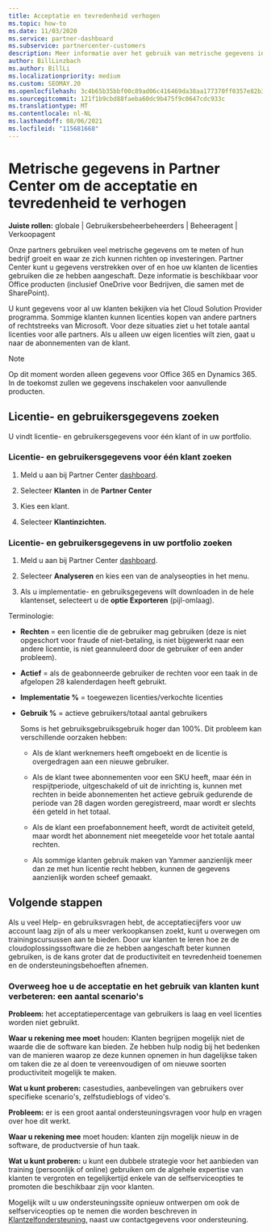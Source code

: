 ```yaml
---
title: Acceptatie en tevredenheid verhogen
ms.topic: how-to
ms.date: 11/03/2020
ms.service: partner-dashboard
ms.subservice: partnercenter-customers
description: Meer informatie over het gebruik van metrische gegevens in Partner Center. Metrische gegevens kunnen laten zien of uw bedrijf groeit, hoe klanten hun licenties gebruiken en waar ze zich kunnen concentreren.
author: BillLinzbach
ms.author: BillLi
ms.localizationpriority: medium
ms.custom: SEOMAY.20
ms.openlocfilehash: 3c4b65b35bbf00c89ad06c416469da38aa177370ff0357e82b3e70d2e5ffd507
ms.sourcegitcommit: 121f1b9cbd88faeba60dc9b475f9c0647cdc933c
ms.translationtype: MT
ms.contentlocale: nl-NL
ms.lasthandoff: 08/06/2021
ms.locfileid: "115681668"
---
```

# <a name="use-metrics-in-partner-center-to-increase-adoption-and-satisfaction"></a>Metrische gegevens in Partner Center om de acceptatie en tevredenheid te verhogen

**Juiste rollen:** globale | Gebruikersbeheerbeheerders | Beheeragent | Verkoopagent

Onze partners gebruiken veel metrische gegevens om te meten of hun bedrijf groeit en waar ze zich kunnen richten op investeringen. Partner Center kunt u gegevens verstrekken over of en hoe uw klanten de licenties gebruiken die ze hebben aangeschaft. Deze informatie is beschikbaar voor Office producten (inclusief OneDrive voor Bedrijven, die samen met de SharePoint).

U kunt gegevens voor al uw klanten bekijken via het Cloud Solution Provider programma. Sommige klanten kunnen licenties kopen van andere partners of rechtstreeks van Microsoft. Voor deze situaties ziet u het totale aantal licenties voor alle partners. Als u alleen uw eigen licenties wilt zien, gaat u naar de abonnementen van de klant.

> [!NOTE]  
> Op dit moment worden alleen gegevens voor Office 365 en Dynamics 365. In de toekomst zullen we gegevens inschakelen voor aanvullende producten.

## <a name="find-license-and-user-data"></a>Licentie- en gebruikersgegevens zoeken

U vindt licentie- en gebruikersgegevens voor één klant of in uw portfolio.

### <a name="find-license-and-user-data-for-a-single-customer"></a>Licentie- en gebruikersgegevens voor één klant zoeken

1. Meld u aan bij Partner Center [dashboard](https://partner.microsoft.com/dashboard).

2. Selecteer **Klanten** in de **Partner Center**

3. Kies een klant.

4. Selecteer **Klantinzichten.**

### <a name="find-license-and-user-data-across-your-portfolio"></a>Licentie- en gebruikersgegevens in uw portfolio zoeken

1. Meld u aan bij Partner Center [dashboard](https://partner.microsoft.com/dashboard).

2. Selecteer **Analyseren** en kies een van de analyseopties in het menu.

3. Als u implementatie- en gebruiksgegevens wilt downloaden in de hele klantenset, selecteert u de **optie Exporteren** (pijl-omlaag).

Terminologie:

- **Rechten** = een licentie die de gebruiker mag gebruiken (deze is niet opgeschort voor fraude of niet-betaling, is niet bijgewerkt naar een andere licentie, is niet geannuleerd door de gebruiker of een ander probleem).

- **Actief** = als de geabonneerde gebruiker de rechten voor een taak in de afgelopen 28 kalenderdagen heeft gebruikt.

- **Implementatie %** = toegewezen licenties/verkochte licenties

- **Gebruik %** = actieve gebruikers/totaal aantal gebruikers

   Soms is het gebruiksgebruiksgebruik hoger dan 100%. Dit probleem kan verschillende oorzaken hebben:

  - Als de klant werknemers heeft omgeboekt en de licentie is overgedragen aan een nieuwe gebruiker.

  - Als de klant twee abonnementen voor een SKU heeft, maar één in respijtperiode, uitgeschakeld of uit de inrichting is, kunnen met rechten in beide abonnementen het actieve gebruik gedurende de periode van 28 dagen worden geregistreerd, maar wordt er slechts één geteld in het totaal.

  - Als de klant een proefabonnement heeft, wordt de activiteit geteld, maar wordt het abonnement niet meegetelde voor het totale aantal rechten.

  - Als sommige klanten gebruik maken van Yammer aanzienlijk meer dan ze met hun licentie recht hebben, kunnen de gegevens aanzienlijk worden scheef gemaakt.

## <a name="next-steps"></a>Volgende stappen

Als u veel Help- en gebruiksvragen hebt, de acceptatiecijfers voor uw account laag zijn of als u meer verkoopkansen zoekt, kunt u overwegen om trainingscursussen aan te bieden. Door uw klanten te leren hoe ze de cloudoplossingssoftware die ze hebben aangeschaft beter kunnen gebruiken, is de kans groter dat de productiviteit en tevredenheid toenemen en de ondersteuningsbehoeften afnemen.

### <a name="considering-how-to-improve-customer-adoption-and-usage---a-couple-scenarios"></a>Overweeg hoe u de acceptatie en het gebruik van klanten kunt verbeteren: een aantal scenario's

**Probleem:** het acceptatiepercentage van gebruikers is laag en veel licenties worden niet gebruikt.

**Waar u rekening mee moet** houden: Klanten begrijpen mogelijk niet de waarde die de software kan bieden. Ze hebben hulp nodig bij het bedenken van de manieren waarop ze deze kunnen opnemen in hun dagelijkse taken om taken die ze al doen te vereenvoudigen of om nieuwe soorten productiviteit mogelijk te maken.

**Wat u kunt proberen:** casestudies, aanbevelingen van gebruikers over specifieke scenario's, zelfstudieblogs of video's.

**Probleem:** er is een groot aantal ondersteuningsvragen voor hulp en vragen over hoe dit werkt.

**Waar u rekening mee** moet houden: klanten zijn mogelijk nieuw in de software, de productversie of hun taak.

**Wat u kunt proberen:** u kunt een dubbele strategie voor het aanbieden van training (persoonlijk of online) gebruiken om de algehele expertise van klanten te vergroten en tegelijkertijd enkele van de selfserviceopties te promoten die beschikbaar zijn voor klanten.

Mogelijk wilt u uw ondersteuningssite opnieuw ontwerpen om ook de selfserviceopties op te nemen die worden beschreven in [Klantzelfondersteuning,](customer-self-support.md) naast uw contactgegevens voor ondersteuning.

